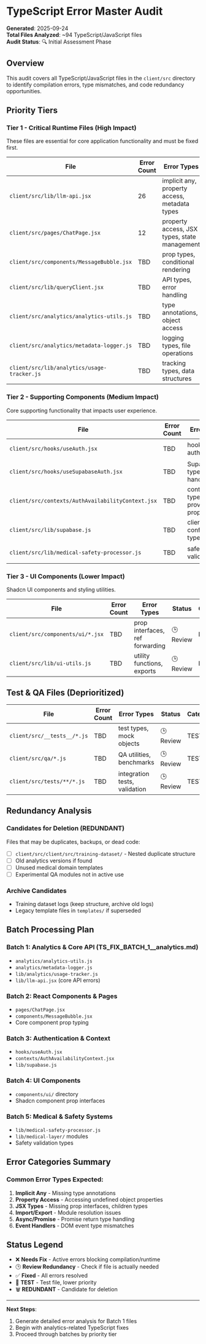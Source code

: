 # TypeScript Error Master Audit

**Generated**: 2025-09-24  
**Total Files Analyzed**: ~94 TypeScript/JavaScript files  
**Audit Status**: 🔍 Initial Assessment Phase

## Overview
This audit covers all TypeScript/JavaScript files in the `client/src` directory to identify compilation errors, type mismatches, and code redundancy opportunities.

## Priority Tiers

### Tier 1 - Critical Runtime Files (High Impact)
These files are essential for core application functionality and must be fixed first.

| File | Error Count | Error Types | Status | Category |
|------|------------|-------------|--------|----------|
| `client/src/lib/llm-api.jsx` | 26 | implicit any, property access, metadata types | 🕒 Review | LIVE |
| `client/src/pages/ChatPage.jsx` | 12 | property access, JSX types, state management | 🕒 Review | LIVE |
| `client/src/components/MessageBubble.jsx` | TBD | prop types, conditional rendering | 🕒 Review | LIVE |
| `client/src/lib/queryClient.jsx` | TBD | API types, error handling | 🕒 Review | LIVE |
| `client/src/analytics/analytics-utils.js` | TBD | type annotations, object access | 🕒 Review | LIVE |
| `client/src/analytics/metadata-logger.js` | TBD | logging types, file operations | 🕒 Review | LIVE |
| `client/src/lib/analytics/usage-tracker.js` | TBD | tracking types, data structures | 🕒 Review | LIVE |

### Tier 2 - Supporting Components (Medium Impact)
Core supporting functionality that impacts user experience.

| File | Error Count | Error Types | Status | Category |
|------|------------|-------------|--------|----------|
| `client/src/hooks/useAuth.jsx` | TBD | hook types, auth state | 🕒 Review | LIVE |
| `client/src/hooks/useSupabaseAuth.jsx` | TBD | Supabase types, async handling | 🕒 Review | LIVE |
| `client/src/contexts/AuthAvailabilityContext.jsx` | TBD | context types, provider props | 🕒 Review | LIVE |
| `client/src/lib/supabase.js` | TBD | client configuration, types | 🕒 Review | LIVE |
| `client/src/lib/medical-safety-processor.js` | TBD | safety types, validation | 🕒 Review | LIVE |

### Tier 3 - UI Components (Lower Impact)
Shadcn UI components and styling utilities.

| File | Error Count | Error Types | Status | Category |
|------|------------|-------------|--------|----------|
| `client/src/components/ui/*.jsx` | TBD | prop interfaces, ref forwarding | 🕒 Review | LIVE |
| `client/src/lib/ui-utils.js` | TBD | utility functions, exports | 🕒 Review | LIVE |

## Test & QA Files (Deprioritized)

| File | Error Count | Error Types | Status | Category |
|------|------------|-------------|--------|----------|
| `client/src/__tests__/*.js` | TBD | test types, mock objects | 🕒 Review | TEST |
| `client/src/qa/*.js` | TBD | QA utilities, benchmarks | 🕒 Review | TEST |
| `client/src/tests/**/*.js` | TBD | integration tests, validation | 🕒 Review | TEST |

## Redundancy Analysis

### Candidates for Deletion (REDUNDANT)
Files that may be duplicates, backups, or dead code:

- [ ] `client/src/client/src/training-dataset/` - Nested duplicate structure
- [ ] Old analytics versions if found
- [ ] Unused medical domain templates
- [ ] Experimental QA modules not in active use

### Archive Candidates
- Training dataset logs (keep structure, archive old logs)
- Legacy template files in `templates/` if superseded

## Batch Processing Plan

### Batch 1: Analytics & Core API (TS_FIX_BATCH_1__analytics.md)
- `analytics/analytics-utils.js`
- `analytics/metadata-logger.js` 
- `lib/analytics/usage-tracker.js`
- `lib/llm-api.jsx` (core API errors)

### Batch 2: React Components & Pages
- `pages/ChatPage.jsx`
- `components/MessageBubble.jsx`
- Core component prop typing

### Batch 3: Authentication & Context
- `hooks/useAuth.jsx`
- `contexts/AuthAvailabilityContext.jsx`
- `lib/supabase.js`

### Batch 4: UI Components
- `components/ui/` directory
- Shadcn component prop interfaces

### Batch 5: Medical & Safety Systems
- `lib/medical-safety-processor.js`
- `lib/medical-layer/` modules
- Safety validation types

## Error Categories Summary

### Common Error Types Expected:
1. **Implicit Any** - Missing type annotations
2. **Property Access** - Accessing undefined object properties
3. **JSX Types** - Missing prop interfaces, children types
4. **Import/Export** - Module resolution issues
5. **Async/Promise** - Promise return type handling
6. **Event Handlers** - DOM event type mismatches

## Status Legend
- ❌ **Needs Fix** - Active errors blocking compilation/runtime
- 🕒 **Review Redundancy** - Check if file is actually needed
- ✅ **Fixed** - All errors resolved
- 🧪 **TEST** - Test file, lower priority
- 🗑️ **REDUNDANT** - Candidate for deletion

---

**Next Steps**: 
1. Generate detailed error analysis for Batch 1 files
2. Begin with analytics-related TypeScript fixes
3. Proceed through batches by priority tier